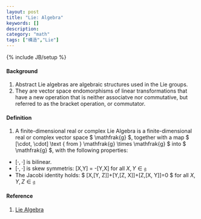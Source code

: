 ```yaml
---
layout: post
title: "Lie: Algebra"
keywords: []
description: 
category: "math"
tags: ["構造","Lie"]
---
```

{% include JB/setup %}

#### Background
1. Abstract Lie algebras are algebraic structures used in the Lie groups.
2. They are vector space endomorphisms of linear transformations that have a new
   operation that is neither associatve nor commutative, but referred to as the
   bracket operation, or commutator.



#### Definition
1. A finite-dimensional real or complex Lie Algebra is a finite-dimensional real
   or complex vector space $ \mathfrak{g} $, together with a map $
   [\cdot, \cdot] \text { from } \mathfrak{g} \times \mathfrak{g}
   $ into $ \mathfrak{g} $, with the following properties:
- $[\cdot, \cdot]$ is bilinear.
- $[\cdot, \cdot]$ is skew symmetris: [X,Y] = -[Y,X] for all $X,Y \in \mathfrak{g}$ 
- The Jacobi identity holds: 
$
[X,[Y, Z]]+[Y,[Z, X]]+[Z,[X, Y]]=0
$
for all $X,Y, Z \in \mathfrak{g}$




#### Reference
1. [Lie Algebra](https://scholarworks.lib.csusb.edu/cgi/viewcontent.cgi?referer=https://www.google.com/&httpsredir=1&article=1668&context=etd)

